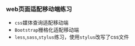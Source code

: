 ### web页面适配移动端练习  
* `css`媒体查询适配移动端
* `Bootstrap`栅格化适配移动端
* `less`,`sass`,`stylus`练习，使用`stylus`改写了css文件
